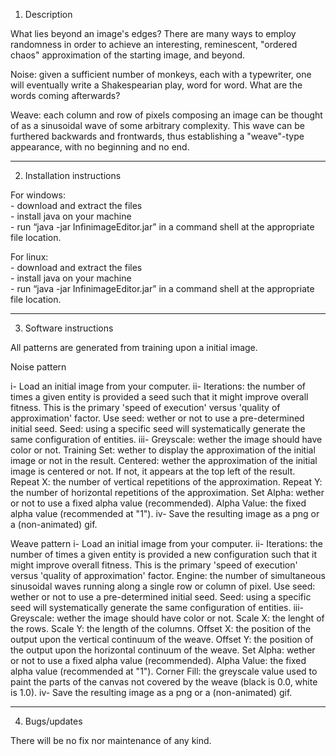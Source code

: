 1. Description

What lies beyond an image's edges? There are many ways to employ randomness in order to achieve an interesting, reminescent, "ordered chaos" approximation of the starting image, and beyond.

Noise: given a sufficient number of monkeys, each with a typewriter, one will eventually write a Shakespearian play, word for word. What are the words coming afterwards?

Weave: each column and row of pixels composing an image can be thought of as a sinusoidal wave of some arbitrary complexity. This wave can be furthered backwards and frontwards, thus establishing a "weave"-type appearance, with no beginning and no end.

---

2. Installation instructions

For windows:  
	- download and extract the files  
	- install java on your machine  
	- run “java -jar InfinimageEditor.jar” in a command shell at the appropriate file location.

For linux:  
	- download and extract the files  
	- install java on your machine  
	- run “java -jar InfinimageEditor.jar” in a command shell at the appropriate file location.

---

3. Software instructions

All patterns are generated from training upon a initial image.

Noise pattern

i- Load an initial image from your computer.
ii- Iterations: the number of times a given entity is provided a seed such that it might improve overall fitness. This is the primary 'speed of execution' versus 'quality of approximation' factor.
Use seed: wether or not to use a pre-determined initial seed.
Seed: using a specific seed will systematically generate the same configuration of entities.
iii- Greyscale: wether the image should have color or not.
Training Set: wether to display the approximation of the initial image or not in the result.
Centered: wether the approximation of the initial image is centered or not. If not, it appears at the top left of the result.
Repeat X: the number of vertical repetitions of the approximation.
Repeat Y: the number of horizontal repetitions of the approximation.
Set Alpha: wether or not to use a fixed alpha value (recommended).
Alpha Value: the fixed alpha value (recommended at "1").
iv- Save the resulting image as a png or a (non-animated) gif.

Weave pattern
i- Load an initial image from your computer.
ii- Iterations: the number of times a given entity is provided a new configuration such that it might improve overall fitness. This is the primary 'speed of execution' versus 'quality of approximation' factor.
Engine: the number of simultaneous sinusoidal waves running along a single row or column of pixel.
Use seed: wether or not to use a pre-determined initial seed.
Seed: using a specific seed will systematically generate the same configuration of entities.
iii- Greyscale: wether the image should have color or not.
Scale X: the lenght of the rows.
Scale Y: the length of the columns.
Offset X: the position of the output upon the vertical continuum of the weave.
Offset Y: the position of the output upon the horizontal continuum of the weave.
Set Alpha: wether or not to use a fixed alpha value (recommended).
Alpha Value: the fixed alpha value (recommended at "1").
Corner Fill: the greyscale value used to paint the parts of the canvas not covered by the weave (black is 0.0, white is 1.0).
iv- Save the resulting image as a png or a (non-animated) gif.


---

4. Bugs/updates

There will be no fix nor maintenance of any kind.
